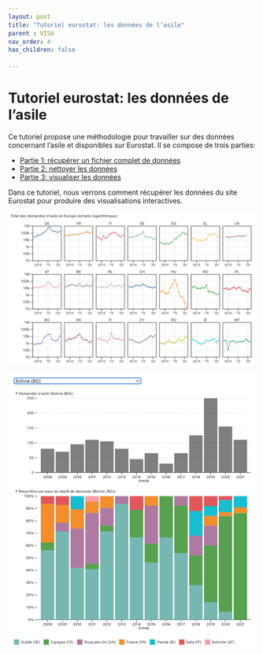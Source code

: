 ```yaml
---
layout: post
title: "Tutoriel eurostat: les données de l’asile"
parent : VISU
nav_order: 4
has_children: false

---
```


# Tutoriel eurostat: les données de l’asile

Ce tutoriel propose une méthodologie pour travailler sur des données concernant l’asile et disponibles sur Eurostat. Il se compose de trois parties:

* [Partie 1: récupérer un fichier complet de données](./tuto-eurostat-1.html)
* [Partie 2: nettoyer les données](./tuto-eurostat-2.html)
* [Partie 3: visualiser les données](./tuto-eurostat-3.html)

Dans ce tutoriel, nous verrons comment récupérer les données du site Eurostat pour produire des visualisations interactives.

[![](../img/eurostat-visu-1.png)](https://datasile.org/visualisation/tuto-eurostat-3.html)

[![](../img/eurostat-visu-2.png)](https://datasile.org/visualisation/tuto-eurostat-3.html)

